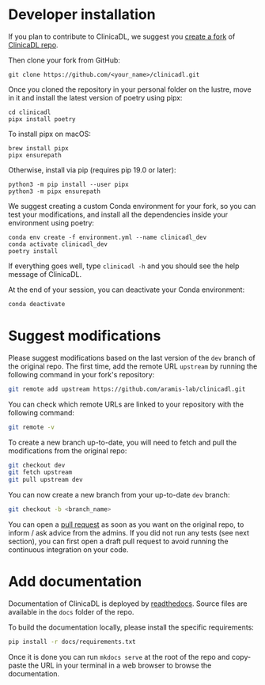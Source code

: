 # Developer installation

If you plan to contribute to ClinicaDL, we suggest you 
[create a fork](https://docs.github.com/en/get-started/quickstart/fork-a-repo) 
of [ClinicaDL repo](https://github.com/aramis-lab/clinicadl).

Then clone your fork from GitHub:
```{.sourceCode .bash}
git clone https://github.com/<your_name>/clinicadl.git
```

Once you cloned the repository in your personal folder on the lustre, move in it and install 
the latest version of poetry using pipx:
```{.sourceCode .bash}
cd clinicadl
pipx install poetry
```

To install pipx on macOS:
```{.sourceCode .bash}
brew install pipx
pipx ensurepath
```
Otherwise, install via pip (requires pip 19.0 or later):
```{.sourceCode .bash}
python3 -m pip install --user pipx
python3 -m pipx ensurepath
```

We suggest creating a custom Conda environment for your fork, so you can
test your modifications, and install all the dependencies inside your environment using poetry:

```{.sourceCode .bash}
conda env create -f environment.yml --name clinicadl_dev
conda activate clinicadl_dev
poetry install
```

If everything goes well, type `clinicadl -h` and you should see the help message of ClinicaDL.

At the end of your session, you can deactivate your Conda environment:
```bash
conda deactivate
```

# Suggest modifications

Please suggest modifications based on the last version of the `dev` branch of the original repo.
The first time, add the remote URL `upstream` by running the following command in your fork's repository:
```bash
git remote add upstream https://github.com/aramis-lab/clinicadl.git
```

You can check which remote URLs are linked to your repository with the following command:
```bash
git remote -v
```

To create a new branch up-to-date, you will need to fetch and pull the modifications from the original repo:
```bash
git checkout dev
git fetch upstream
git pull upstream dev
```
You can now create a new branch from your up-to-date `dev` branch:
```bash
git checkout -b <branch_name>
```

You can open a [pull request](https://docs.github.com/en/github/collaborating-with-pull-requests/proposing-changes-to-your-work-with-pull-requests/creating-a-pull-request) 
as soon as you want on the original repo, to inform / ask advice from the admins.
If you did not run any tests (see next section), you can first open a draft pull request to avoid running the continuous integration
on your code.

# Add documentation

Documentation of ClinicaDL is deployed by [readthedocs](https://readthedocs.org/).
Source files are available in the `docs` folder of the repo.

To build the documentation locally, please install the specific requirements:
```bash
pip install -r docs/requirements.txt
```

Once it is done you can run `mkdocs serve` at the root of the repo and copy-paste
the URL in your terminal in a web browser to browse the documentation.

